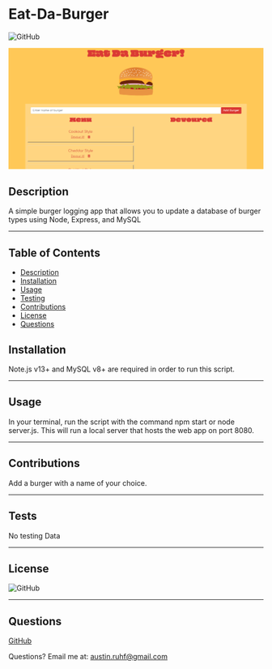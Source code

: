  # Eat-Da-Burger

  ![GitHub](https://img.shields.io/badge/license-MIT-purple?style=plastic)

  ![screenshot](/assets/eatdaburger.png "Site Preview")

  ## **Description**
  
  A simple burger logging app that allows you to update a database of burger types using Node, Express, and MySQL
  
  
  ***
  
  ## Table of Contents
  * [Description](#Description)
  * [Installation](#Installation)
  * [Usage](#Usage)
  * [Testing](#tests)
  * [Contributions](#contributions)
  * [License](#license)
  * [Questions](#Questions)
  
  
  ## **Installation**
  
  Note.js v13+ and MySQL v8+ are required in order to run this script.
  
  ***
  
  ## **Usage**
  
  In your terminal, run the script with the command npm start or node server.js. This will run a local server that hosts the web app on port 8080.
  
  ***
  
  ## **Contributions**
  
  Add a burger with a name of your choice.
  
  ***
  
  ## **Tests**
  
  No testing Data
  
  ***
  
  ## **License**
  
  
  ![GitHub](https://img.shields.io/badge/license-MIT-purple?style=plastic)
  
  
  ***
  
  ## **Questions**
  
  
  [GitHub](https://www.github.com/undefined)
  
  
  Questions? Email me at: austin.ruhf@gmail.com
